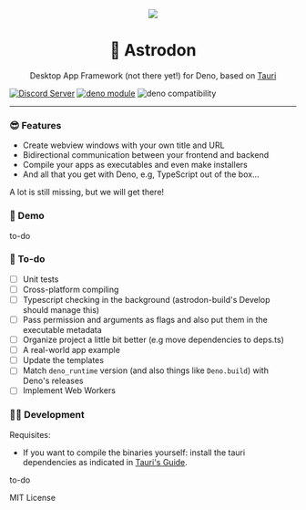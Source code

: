 <p align="center">
	<img align="center" src="https://avatars.githubusercontent.com/u/97196209?s=200&v=4"  />
	<br>
    <h1 align="center">🦕 Astrodon  </h1>
    <p align="center">Desktop App Framework (not there yet!) for Deno, based on <a href="https://tauri.studio/">Tauri</a></p>
</p>

[![Discord Server](https://discordapp.com/api/guilds/928673465882513430/widget.png)](https://discord.gg/adYYqHHDBA)
[![deno module](https://shield.deno.dev/x/astrodon)](https://deno.land/x/astrodon)
![deno compatibility](https://shield.deno.dev/deno/^1.17)

---

### 😎 Features

- Create webview windows with your own title and URL
- Bidirectional communication between your frontend and backend
- Compile your apps as executables and even make installers
- And all that you get with Deno, e.g, TypeScript out of the box...

A lot is still missing, but we will get there!

### 🎁 Demo

to-do

### 📜 To-do

- [ ] Unit tests
- [ ] Cross-platform compiling
- [ ] Typescript checking in the background (astrodon-build's Develop should manage this)
- [ ] Pass permission and arguments as flags and also put them in the executable metadata
- [ ] Organize project a little bit better (e.g move dependencies to deps.ts)
- [ ] A real-world app example
- [ ] Update the templates
- [ ] Match `deno_runtime` version (and also things like `Deno.build`) with Deno's releases
- [ ] Implement Web Workers

### 👩‍💻 Development

Requisites:

- If you want to compile the binaries yourself: install the tauri dependencies
  as indicated in
  [Tauri's Guide](https://tauri.studio/en/docs/getting-started/intro).

to-do

MIT License

